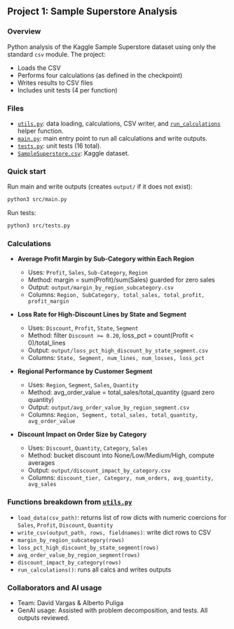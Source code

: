 ## Project 1: Sample Superstore Analysis

### Overview
Python analysis of the Kaggle Sample Superstore dataset using only the standard `csv` module. The project:
- Loads the CSV
- Performs four calculations (as defined in the checkpoint)
- Writes results to CSV files
- Includes unit tests (4 per function)

### Files
- [`utils.py`](src/utils.py): data loading, calculations, CSV writer, and [`run_calculations`](src/utils.py#L223) helper function.
- [`main.py`](src/main.py): main entry point to run all calculations and write outputs.
- [`tests.py`](src/tests.py): unit tests (16 total).
- [`SampleSuperstore.csv`](src/SampleSuperstore.csv): Kaggle dataset.

### Quick start

Run main and write outputs (creates `output/` if it does not exist):
```bash
python3 src/main.py
```

Run tests:
```bash
python3 src/tests.py
```

### Calculations
- **Average Profit Margin by Sub-Category within Each Region**
  - Uses: `Profit`, `Sales`, `Sub-Category`, `Region`
  - Method: margin = sum(Profit)/sum(Sales) guarded for zero sales
  - Output: `output/margin_by_region_subcategory.csv`
  - Columns: `Region, SubCategory, total_sales, total_profit, profit_margin`

- **Loss Rate for High-Discount Lines by State and Segment**
  - Uses: `Discount`, `Profit`, `State`, `Segment`
  - Method: filter `Discount >= 0.20`, loss_pct = count(Profit < 0)/total_lines
  - Output: `output/loss_pct_high_discount_by_state_segment.csv`
  - Columns: `State, Segment, num_lines, num_losses, loss_pct`

- **Regional Performance by Customer Segment**
  - Uses: `Region`, `Segment`, `Sales`, `Quantity`
  - Method: avg_order_value = total_sales/total_quantity (guard zero quantity)
  - Output: `output/avg_order_value_by_region_segment.csv`
  - Columns: `Region, Segment, total_sales, total_quantity, avg_order_value`

- **Discount Impact on Order Size by Category**
  - Uses: `Discount`, `Quantity`, `Category`, `Sales`
  - Method: bucket discount into None/Low/Medium/High, compute averages
  - Output: `output/discount_impact_by_category.csv`
  - Columns: `discount_tier, Category, num_orders, avg_quantity, avg_sales`

### Functions breakdown from [`utils.py`](src/utils.py)
- `load_data(csv_path)`: returns list of row dicts with numeric coercions for `Sales`, `Profit`, `Discount`, `Quantity`
- `write_csv(output_path, rows, fieldnames)`: write dict rows to CSV
- `margin_by_region_subcategory(rows)`
- `loss_pct_high_discount_by_state_segment(rows)`
- `avg_order_value_by_region_segment(rows)`
- `discount_impact_by_category(rows)`
- `run_calculations()`: runs all calcs and writes outputs

### Collaborators and AI usage
- Team: David Vargas & Alberto Puliga
- GenAI usage: Assisted with problem decomposition, and tests. All outputs reviewed.